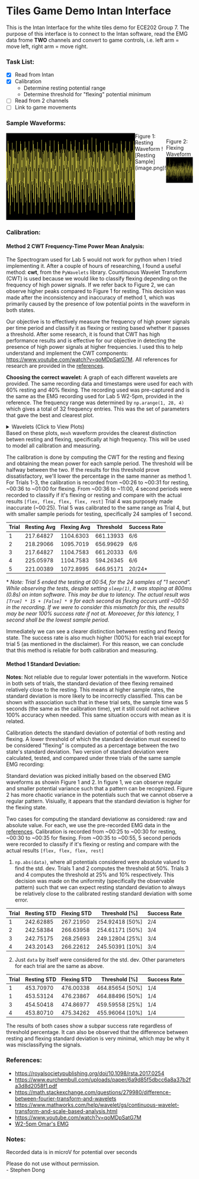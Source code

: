 # Tiles Game Demo Intan Interface
This is the Intan Interface for the white tiles demo for ECE202 Group 7. The purpose of this interface is to connect to the Intan software, read the EMG data frome **TWO** channels and convert to game controls, i.e. left arm = move left, right arm = move right.  

### Task List:
* [x] Read from Intan
* [x] Calibration
    * Determine resting potential range
    * Determine threshold for "flexing" potential minimum
* [ ] Read from 2 channels
* [ ] Link to game movements

### Sample Waveforms:
<div style="display: flex;">
    <img src="image.png">
Figure 1: Resting Waveform
![Resting Sample](image.png)!

Figure 2: Flexing Waveform
![Flexing Sample](image-2.png)
</div>

### Calibration:
#### Method 2 CWT Frequency-Time Power Mean Analysis:
The Spectrogram used for Lab 5 would not work for python when I tried implementing it. After a couple of hours of researching, I found a useful method: **cwt**, from the `PyWavelets` library. Countinuous Wavelet Transform (CWT) is used  because we would like to classify flexing depending on the frequency of high power signals. If we refer back to Figure 2, we can observe higher peaks compared to Figure 1 for resting. This decision was made after the inconsistency and inaccuracy of method 1, which was primarily caused by the presence of low potential points in the waveform in both states. 

Our objective is to effectively measure the frequency of high power signals per time period and classify it as flexing or resting based whether it passes a threshold. After some research, it is found that CWT has high performance results and is effective for our objective in detecting the presence of high power signals at higher frequencies. I used this to help understand and implement the CWT components: https://www.youtube.com/watch?v=qoMDpSatG7M. All references for research are provided in the [references](#references).

**Choosing the correct wavelet:**
A graph of each different wavelets are provided. The same recording data and timestamps were used for each with 60% resting and 40% flexing. The recording used was pre-captured and is the same as the EMG recording used for Lab 5 W2-5pm, provided in the reference. The frequency range was determined by `np.arange(1, 28, 4)` which gives a total of 32 frequency entries. This was the set of parameters that gave the best and clearest plot.
    <details>
        <summary>Wavelets (Click to View Plots)</summary>
        <ul>
            <il><img src="wavelets\Screenshot 2024-03-09 221132.png" alt="cgau1"></li>
            <il><img src="wavelets\Screenshot 2024-03-09 221140.png" alt="cgau2"></li>
            <il><img src="wavelets\Screenshot 2024-03-09 221155.png" alt="cgau4"></li>
            <il><img src="wavelets\Screenshot 2024-03-09 221201.png" alt="cgau5"></li>
            <il><img src="wavelets\Screenshot 2024-03-09 221209.png" alt="cgau6"></li>
            <il><img src="wavelets\Screenshot 2024-03-09 221231.png" alt="cmor"></li>
            <il><img src="wavelets\Screenshot 2024-03-09 221240.png" alt="fbsp"></li>
            <il><img src="wavelets\Screenshot 2024-03-09 221249.png" alt="gaus1"></li>
            <il><img src="wavelets\Screenshot 2024-03-09 221303.png" alt="gaus2"></li>
            <il><img src="wavelets\Screenshot 2024-03-09 221329.png" alt="mexh"></li>
            <il><img src="wavelets\Screenshot 2024-03-09 221337.png" alt="morl"></li>
            <il><img src="wavelets\Screenshot 2024-03-09 221347.png" alt="shannon"></li>
        </ul>
    </details>
Based on these plots, `mexh` waveform provides the clearest distinction betwen resting and flexing, specifically at high frequency. This will be used to model all calibration and measuring. 

The calibration is done by computing the CWT for the resting and flexing and obtaining the mean power for each sample period. The threshold will be halfway between the two. If the results for this threshold prove dissatisfactory, we'll lower the percentage in the same manner as method 1. For Trials 1-3, the calibration is recorded from ~00:26 to ~00:31 for resting, ~00:36 to ~01:00 for flexing. From ~00:36 to ~11:00, 4 second periods were recorded to classify if it's flexing or resting and compare with the actual results `[flex, flex, flex, flex, rest]`
Trial 4 was purposely made inaccurate (~00:25). Trial 5 was calibrated to the same range as Trial 4, but with smaller sample periods for testing, specifically 24 samples of 1 second.

| Trial | Resting Avg | Flexing Avg | Threshold | Success Rate |
| ----- | ----------- | ----------- | --------- | ------------ |
|   1   |  217.64827  |  1104.6303  | 661.13933 |     6/6      |
|   2   |  218.29066  |  1095.7019  | 656.99629 |     6/6      |
|   3   |  217.64827  |  1104.7583  | 661.20333 |     6/6      |
|   4   |  225.05978  |  1104.7583  | 594.26345 |     6/6      |
|   5   |  221.00389  |  1072.8995  | 646.95171 |    20/24*    |

\* *Note: Trial 5 ended the testing at 00:54, for the 24 samples of "1 second". While observing the tests, despite setting `sleep(1)`, it was stoping at 800ms (0.8s) on intan software. This may be due to latency. The actual result was `[True] * 15 + [False] * 9` for each second as flexing occurs until ~00:50 in the recording. If we were to consider this mismatch for this, the results may be near 100% success rate if not at. Moreoever, for this latency, 1 second shall be the lowest sample period.*

Immediately we can see a clearer distinction between resting and flexing state. The success rate is also much higher (100%) for each trial except for trial 5 (as mentioned in the disclaimer). For this reason, we can conclude that this method is reliable for both calibration and measuring.

#### Method 1 Standard Deviation:
**Notes**: Not reliable due to regular lower potentials in the waveform. Notice in both sets of trials, the standard deviation of thee flexing remained relatively close to the resting. This means at higher sample rates, the standard deviation is more likely to be incorrectly classified. This can be shown with association such that in these trial sets, the sample time was 5 seconds (the same as the calibration time), yet it still could not achieve 100% accuracy when needed. This same situation occurs with mean as it is related.

Calibration detects the standard deviation of potential of both resting and flexing. A lower threshold of which the standard deviation must exceed to be considered "flexing" is computed as a percentage between the two state's standard deviation. Two version of standard deviation were calculated, tested, and compared under three trials of the same sample EMG recording:

Standard deviation was picked initially based on the observed EMG waveforms as showin Figure 1 and 2. In figure 1, we can observe regular and smaller potential variance such that a pattern can be recognized. Figure 2 has more chaotic variance in the potentials such that we cannot observe a regular pattern. Visiually, it appears that the standard deviation is higher for the flexing state.

Two cases for computing the standard deviationw as considered: raw and absolute value. For each, we use the pre-recorded EMG data in the [references](#references). Calibration is recorded from ~00:25 to ~00:30 for resting, ~00:30 to ~00:35 for flexing. From ~00:35 to ~00:55, 5 second periods were recorded to classify if it's flexing or resting and compare with the actual results `[flex, flex, flex, rest]`

1. `np.abs(data)`, where all potentials considered were absolute valued to find the std. dev. Trials 1 and 2 computes the threshold at 50%. Trials 3 and 4 computes the threshold at 25% and 10% respectively. This decision was made on the uniformity (specifically the observable pattern) such that we can expect resting standard deviation to always be relatively close to the calibrated resting standard deviation with some error.

| Trial | Resting STD | Flexing STD | Threshold [\%] | Success Rate |
| ----- | ----------- | ----------- | -------------- | ------------ |
|   1   |  242.62885  |  267.21950  | 254.92418 [50\%] |     2/4      |
|   2   |  242.58384  |  266.63958  | 254.61171 [50\%] |     3/4      |
|   3   |  242.75175  |  268.25693  | 249.12804 [25\%] |     3/4      |
|   4   |  243.20143  |  266.22612  | 245.50391 [10\%] |     3/4      |

2. Just `data` by itself were considered for the std. dev. Other parameters for each trial are the same as above.
   
| Trial | Resting STD | Flexing STD | Threshold [\%] | Success Rate |
| ----- | ----------- | ----------- | -------------- | ------------ |
|   1   |  453.70970  |  476.00338  | 464.85654 [50\%] |     1/4      |
|   1   |  453.53124  |  476.23867  | 464.88496 [50\%] |     1/4      |
|   3   |  454.50418  |  474.86977  | 459.59558 [25\%] |     1/4      |
|   4   |  453.80710  |  475.34262  | 455.96064 [10\%] |     1/4      |

The results of both cases show a subpar success rate regardless of threshold percentage. It can also be observed that the difference between resting and flexing standard deviation is very minimal, which may be why it was misclassifying the signals.

### References:
* https://royalsocietypublishing.org/doi/10.1098/rsta.2017.0254
* https://www.eurchembull.com/uploads/paper/6a9d85f5dbcc6a8a37b2fa3d8d2058f1.pdf
* https://math.stackexchange.com/questions/279980/difference-between-fourier-transform-and-wavelets
* https://www.mathworks.com/help/wavelet/gs/continuous-wavelet-transform-and-scale-based-analysis.html
* https://www.youtube.com/watch?v=qoMDpSatG7M
* [W2-5pm Omar's EMG](c:/Users/Pika-Sannnnn/Downloads/emg_lab_omar_bicep_240221_142714.rhd)

### Notes:
Recorded data is in microV for potential over seconds

Please do not use without permission.  
\- Stephen Dong
